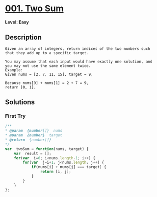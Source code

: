 # [001. Two Sum](https://leetcode.com/problems/two-sum/)

**Level: Easy**

## Description
```
Given an array of integers, return indices of the two numbers such that they add up to a specific target.

You may assume that each input would have exactly one solution, and you may not use the same element twice.
Example:
Given nums = [2, 7, 11, 15], target = 9,

Because nums[0] + nums[1] = 2 + 7 = 9,
return [0, 1].
```

## Solutions

### First Try
``` js
/**
* @param  {number[]}  nums
* @param  {number}  target
* @return  {number[]}
*/
var  twoSum = function(nums, target) {
	var  result = [];
	for(var  i=0; i<nums.length-1; i++) {
		for(var  j=i+1; j<nums.length; j++) {
			if(nums[i] + nums[j] === target) {
				return [i, j];
			}
		}
	}
};
```